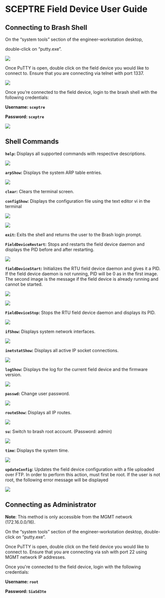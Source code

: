 # SCEPTRE Field Device User Guide

## **Connecting to Brash Shell**

On the “system tools” section of the engineer-workstation desktop,

double-click on “putty.exe”.

![](img/manual/UpdatesApril2019/EngineeringWorkstation.JPG)

Once PuTTY is open, double click on the field device you would like to connect
to. Ensure that you are connecting via telnet with port 1337.

![](img/manual/UpdatesApril2019/putty.JPG)

Once you’re connected to the field device, login to the brash shell with the
following credentials:

**Username: `sceptre`**

**Password: `sceptre`**

![](img/manual/UpdatesApril2019/brashStartUp.JPG)

## **Shell Commands**

**`help`:** Displays all supported commands with respective descriptions.

![](img/manual/UpdatesApril2019/helpMenu.JPG)

**`arpShow`:** Displays the system ARP table entries.

![](img/manual/UpdatesApril2019/arpShow.JPG)

**`clear`:** Clears the terminal screen.

**`configShow`:** Displays the configuration file using the text editor vi in the terminal

![](img/manual/UpdatesApril2019/ConfigShow1.JPG)

![](img/manual/UpdatesApril2019/ConfigShow2.JPG)

**`exit`:** Exits the shell and returns the user to the Brash login prompt.

**`FieldDeviceRestart`:** Stops and restarts the field device daemon and
displays the PID before and after restarting.

![](img/manual/UpdatesApril2019/fielddevicerestart-good.JPG)

**`fieldDeviceStart`:** Initializes the RTU field device daemon and gives it a
PID. If the field device daemon is not running, PID will be 0 as in the first
image. The second image is the message if the field device is already running
and cannot be started.

![](img/manual/UpdatesApril2019/fielddevicestart.JPG)

![](img/manual/UpdatesApril2019/fielddevicestartAlreadyRunning.JPG)

**`FieldDeviceStop`:** Stops the RTU field device daemon and displays its PID.

![](img/manual/UpdatesApril2019/fielddevicestop.JPG)

**`ifShow`:** Displays system network interfaces.

![](img/manual/UpdatesApril2019/ifShow.JPG)

**`inetstatShow`:** Displays all active IP socket connections.

![](img/manual/UpdatesApril2019/inetstatshow.JPG)

**`logShow`:** Displays the log for the current field device and the firmware
version.

![](img/manual/UpdatesApril2019/logShow.JPG)

**`passwd`:** Change user password.

![](img/manual/UpdatesApril2019/passwd.JPG)

**`routeShow`:** Displays all IP routes.

![](img/manual/UpdatesApril2019/routeshow.png)

**`su`:** Switch to brash root account. (Password: admin)

![](img/manual/UpdatesApril2019/su.JPG)

**`time`:** Displays the system time.

![](img/manual/UpdatesApril2019/time.JPG)

**`updateConfig`:** Updates the field device configuration with a file
uploaded over FTP. In order to perform this action, must first be root. If the
user is not root, the following error message will be displayed

![](img/manual/UpdatesApril2019/updateConfig.JPG)

## **Connecting as Administrator**

**Note**: This method is only accessible from the MGMT network (172.16.0.0/16).

On the “system tools” section of the engineer-workstation desktop,
double-click on “putty.exe”.

Once PuTTY is open, double click on the field device you would like to connect
to. Ensure that you are connecting via ssh with port 22 using MGMT network IP
addresses.

Once you're connected to the field device, login with the following credentials:

**Username: `root`**

**Password: `SiaSd3te`**

